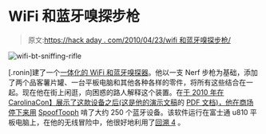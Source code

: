 # WiFi 和蓝牙嗅探步枪

> 原文:[https://hack aday . com/2010/04/23/wifi 和蓝牙嗅探步枪/](https://hackaday.com/2010/04/23/wifi-and-bluetooth-sniffing-rifle/)

![](../Images/7f6d73a5e7936899b586804565b47d09.png "wifi-bt-sniffing-rifle")

[.ronin]建了一个[一体化的 WiFi 和蓝牙嗅探器](http://www.hackfromacave.com/articles_and_adventures/building_vera-ng.html)。他以一支 Nerf 步枪为基础，添加了两个品客薯片罐、一台平板电脑和其他各种各样的零件，将所有这些结合在一起。现在他在街上闲逛，向困惑的路人解释这个装置。在[于 2010 年在 CarolinaCon】展示了这款设备之后(这是他的演示文稿](http://www.hackfromacave.com/articles_and_adventures/carolinacon2010.html)的 [PDF 文档)，他在商场停下来用](http://www.google.com/url?sa=t&source=web&ct=res&cd=6&ved=0CCMQFjAF&url=http%3A%2F%2Fwww.hackfromacave.com%2Fpublications%2FVERA-NG_CarolinaCon2010.pdf&rct=j&q=vera-ng&ei=uWXQS8-HL4iSNrPopfYP&usg=AFQjCNHjKC9wvJefxd_jL1Lk1qH_jtfCMw&sig2=Nu4LP5MD16BReBFZa1Cd3A) [SpoofTooph](http://www.hackfromacave.com/projects/spooftooph.html) 啃了大约 250 个蓝牙设备。该软件运行在富士通 u810 平板电脑上，在他的无线冒险中，他很好地利用了[回溯 4](http://hackaday.com/2009/07/02/crack-wep-using-backtrack/) 。